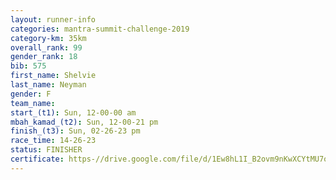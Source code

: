 ```yaml
---
layout: runner-info 
categories: mantra-summit-challenge-2019 
category-km: 35km 
overall_rank: 99
gender_rank: 18
bib: 575
first_name: Shelvie
last_name: Neyman
gender: F
team_name: 
start_(t1): Sun, 12-00-00 am
mbah_kamad_(t2): Sun, 12-00-21 pm
finish_(t3): Sun, 02-26-23 pm
race_time: 14-26-23
status: FINISHER
certificate: https-//drive.google.com/file/d/1Ew8hL1I_B2ovm9nKwXCYtMU7oTorpY28/view?usp=sharing
---
```

